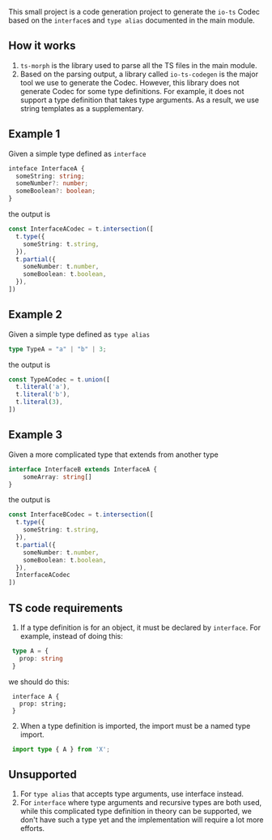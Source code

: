 This small project is a code generation project to generate the `io-ts` Codec based on the
`interface`s and `type alias` documented in the main module.

## How it works

1. `ts-morph` is the library used to parse all the TS files in the main module.
2. Based on the parsing output, a library called `io-ts-codegen` is the major tool we use to generate the Codec. However, this library does not generate Codec
for some type definitions. For example, it does not support a type definition that takes type arguments. As a result, we use string templates as a supplementary.

## Example 1
Given a simple type defined as `interface`

```typescript
inteface InterfaceA {
  someString: string;
  someNumber?: number;
  someBoolean?: boolean;
}
```
the output is
```typescript
const InterfaceACodec = t.intersection([
  t.type({
    someString: t.string,
  }),
  t.partial({
    someNumber: t.number,
    someBoolean: t.boolean,
  }),
])
```

## Example 2
Given a simple type defined as `type alias`

```typescript
type TypeA = "a" | "b" | 3;
```
the output is

```typescript
const TypeACodec = t.union([
  t.literal('a'),
  t.literal('b'),
  t.literal(3),
])
```

## Example 3
Given a more complicated type that extends from another type

```typescript
interface InterfaceB extends InterfaceA {
    someArray: string[]
}
```
the output is
```typescript
const InterfaceBCodec = t.intersection([
  t.type({
    someString: t.string,
  }),
  t.partial({
    someNumber: t.number,
    someBoolean: t.boolean,
  }),
  InterfaceACodec
])
```

## TS code requirements
1. If a type definition is for an object, it must be declared by `interface`.
   For example, instead of doing this:
```typescript
 type A = {
   prop: string
 }
```
we should do this:
```
 interface A {
   prop: string;
 }
```
2. When a type definition is imported, the import must be a named type import.
```typescript
 import type { A } from 'X';
```

## Unsupported
1. For `type alias` that accepts type arguments, use interface instead.
2. For `interface` where type arguments and recursive types are both used, while this
   complicated type definition in theory can be supported, we don't have such a type yet and the implementation
   will require a lot more efforts.
